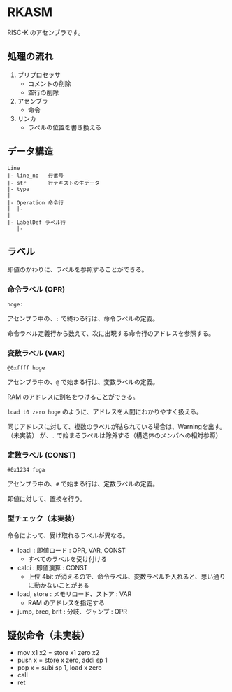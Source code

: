 # RKASM

RISC-K のアセンブラです。

## 処理の流れ

1. プリプロセッサ
   - コメントの削除
   - 空行の削除
2. アセンブラ
   - 命令
3. リンカ
   - ラベルの位置を書き換える

## データ構造

```
Line
|- line_no   行番号
|- str       行テキストの生データ
|- type
|
|- Operation 命令行
|  |- 
|
|- LabelDef ラベル行
   |- 
```

## ラベル

即値のかわりに、ラベルを参照することができる。

### 命令ラベル (OPR)

`hoge:`

アセンブラ中の、`:` で終わる行は、命令ラベルの定義。

命令ラベル定義行から数えて、次に出現する命令行のアドレスを参照する。

### 変数ラベル (VAR)

`@0xffff hoge`

アセンブラ中の、`@` で始まる行は、変数ラベルの定義。

RAM のアドレスに別名をつけることができる。

`load t0 zero hoge` のように、アドレスを人間にわかりやすく扱える。

同じアドレスに対して、複数のラベルが貼られている場合は、Warningを出す。（未実装）
が、`.` で始まるラベルは除外する（構造体のメンバへの相対参照）

### 定数ラベル (CONST)

`#0x1234 fuga`

アセンブラ中の、`#` で始まる行は、定数ラベルの定義。

即値に対して、置換を行う。

### 型チェック（未実装）

命令によって、受け取れるラベルが異なる。

- loadi : 即値ロード : OPR, VAR, CONST
   - すべてのラベルを受け付ける
- calci : 即値演算 : CONST
   - 上位 4bit が消えるので、命令ラベル、変数ラベルを入れると、思い通りに動かないことがある
- load, store : メモリロード、ストア : VAR
   - RAM のアドレスを指定する
- jump, breq, brlt : 分岐、ジャンプ : OPR

## 疑似命令（未実装）

- mov x1 x2 = store x1 zero x2
- push x = store x zero, addi sp 1
- pop x = subi sp 1, load x zero
- call
- ret

